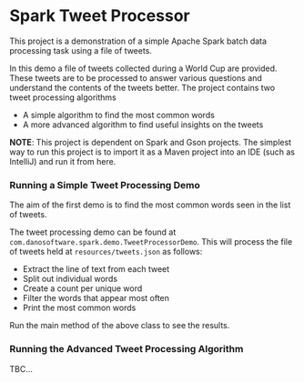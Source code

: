 # Spark Tweet Processor

This project is a demonstration of a simple Apache Spark batch data processing task using a file of tweets.

In this demo a file of tweets collected during a World Cup are provided. These tweets are to be processed to answer various questions and understand the contents of the tweets better. The project contains two tweet processing algorithms

 - A simple algorithm to find the most common words
 - A more advanced algorithm to find useful insights on the tweets 

**NOTE**: This project is dependent on Spark and Gson projects. The simplest way to run this project is to import it as a Maven project into an IDE (such as IntelliJ) and run it from here.

### Running a Simple Tweet Processing Demo

The aim of the first demo is to find the most common words seen in the list of tweets.

The tweet processing demo can be found at `com.danosoftware.spark.demo.TweetProcessorDemo`. This will process the file of tweets held at `resources/tweets.json` as follows:

  - Extract the line of text from each tweet
  - Split out individual words
  - Create a count per unique word
  - Filter the words that appear most often
  - Print the most common words

Run the main method of the above class to see the results.


### Running the Advanced Tweet Processing Algorithm

TBC...